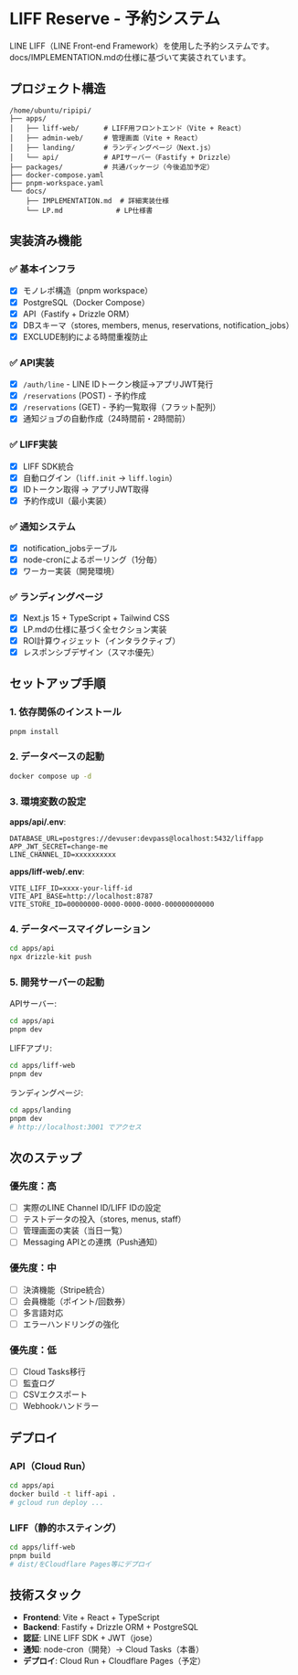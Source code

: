 # LIFF Reserve - 予約システム

LINE LIFF（LINE Front-end Framework）を使用した予約システムです。
docs/IMPLEMENTATION.mdの仕様に基づいて実装されています。

## プロジェクト構造

```
/home/ubuntu/ripipi/
├── apps/
│   ├── liff-web/      # LIFF用フロントエンド（Vite + React）
│   ├── admin-web/     # 管理画面（Vite + React）
│   ├── landing/       # ランディングページ（Next.js）
│   └── api/           # APIサーバー（Fastify + Drizzle）
├── packages/          # 共通パッケージ（今後追加予定）
├── docker-compose.yaml
├── pnpm-workspace.yaml
└── docs/
    ├── IMPLEMENTATION.md  # 詳細実装仕様
    └── LP.md             # LP仕様書
```

## 実装済み機能

### ✅ 基本インフラ
- [x] モノレポ構造（pnpm workspace）
- [x] PostgreSQL（Docker Compose）
- [x] API（Fastify + Drizzle ORM）
- [x] DBスキーマ（stores, members, menus, reservations, notification_jobs）
- [x] EXCLUDE制約による時間重複防止

### ✅ API実装
- [x] `/auth/line` - LINE IDトークン検証→アプリJWT発行
- [x] `/reservations` (POST) - 予約作成
- [x] `/reservations` (GET) - 予約一覧取得（フラット配列）
- [x] 通知ジョブの自動作成（24時間前・2時間前）

### ✅ LIFF実装
- [x] LIFF SDK統合
- [x] 自動ログイン（`liff.init` → `liff.login`）
- [x] IDトークン取得 → アプリJWT取得
- [x] 予約作成UI（最小実装）

### ✅ 通知システム
- [x] notification_jobsテーブル
- [x] node-cronによるポーリング（1分毎）
- [x] ワーカー実装（開発環境）

### ✅ ランディングページ
- [x] Next.js 15 + TypeScript + Tailwind CSS
- [x] LP.mdの仕様に基づく全セクション実装
- [x] ROI計算ウィジェット（インタラクティブ）
- [x] レスポンシブデザイン（スマホ優先）

## セットアップ手順

### 1. 依存関係のインストール

```bash
pnpm install
```

### 2. データベースの起動

```bash
docker compose up -d
```

### 3. 環境変数の設定

**apps/api/.env**:
```
DATABASE_URL=postgres://devuser:devpass@localhost:5432/liffapp
APP_JWT_SECRET=change-me
LINE_CHANNEL_ID=xxxxxxxxxx
```

**apps/liff-web/.env**:
```
VITE_LIFF_ID=xxxx-your-liff-id
VITE_API_BASE=http://localhost:8787
VITE_STORE_ID=00000000-0000-0000-0000-000000000000
```

### 4. データベースマイグレーション

```bash
cd apps/api
npx drizzle-kit push
```

### 5. 開発サーバーの起動

APIサーバー:
```bash
cd apps/api
pnpm dev
```

LIFFアプリ:
```bash
cd apps/liff-web
pnpm dev
```

ランディングページ:
```bash
cd apps/landing
pnpm dev
# http://localhost:3001 でアクセス
```

## 次のステップ

### 優先度：高
- [ ] 実際のLINE Channel ID/LIFF IDの設定
- [ ] テストデータの投入（stores, menus, staff）
- [ ] 管理画面の実装（当日一覧）
- [ ] Messaging APIとの連携（Push通知）

### 優先度：中
- [ ] 決済機能（Stripe統合）
- [ ] 会員機能（ポイント/回数券）
- [ ] 多言語対応
- [ ] エラーハンドリングの強化

### 優先度：低
- [ ] Cloud Tasks移行
- [ ] 監査ログ
- [ ] CSVエクスポート
- [ ] Webhookハンドラー

## デプロイ

### API（Cloud Run）

```bash
cd apps/api
docker build -t liff-api .
# gcloud run deploy ...
```

### LIFF（静的ホスティング）

```bash
cd apps/liff-web
pnpm build
# dist/をCloudflare Pages等にデプロイ
```

## 技術スタック

- **Frontend**: Vite + React + TypeScript
- **Backend**: Fastify + Drizzle ORM + PostgreSQL
- **認証**: LINE LIFF SDK + JWT（jose）
- **通知**: node-cron（開発）→ Cloud Tasks（本番）
- **デプロイ**: Cloud Run + Cloudflare Pages（予定）